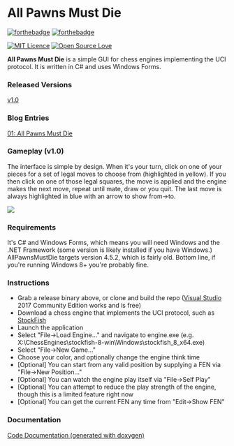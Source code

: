 # All Pawns Must Die

[![forthebadge](http://forthebadge.com/images/badges/winter-is-coming.svg)](http://forthebadge.com)
[![forthebadge](http://forthebadge.com/images/badges/built-with-love.svg)](http://forthebadge.com)

[![MIT Licence](https://badges.frapsoft.com/os/mit/mit.png?v=103)](https://opensource.org/licenses/mit-license.php)
[![Open Source Love](https://badges.frapsoft.com/os/v1/open-source.svg?v=103)](https://github.com/ellerbrock/open-source-badges/)

**All Pawns Must Die** is a simple GUI for chess engines implementing the UCI protocol.  It is written in C# and uses Windows Forms.

### Released Versions
[v1.0](https://github.com/manixaist/AllPawnsMustDie/releases/tag/v1.0)

### Blog Entries
[01: All Pawns Must Die](http://manixaist.com/coding/csharp/game/chess/uci/2017/09/29/APMD-01.html)

### Gameplay (v1.0)
The interface is simple by design.  When it's your turn, click on one of your pieces for a set of legal moves to choose from (highlighted in yellow).  If you then click on one of those legal squares, the move is applied and the engine makes the next move, repeat until mate, draw or you quit.  The last move is always highlighted in blue with an arrow to show from->to.

![](./images/APMD_gameplay_v1.gif)

### Requirements
It's C# and Windows Forms, which means you will need Windows and the .NET Framework (some version is likely installed if you have Windows.) AllPawnsMustDie targets version 4.5.2, which is fairly old.  Bottom line, if you're running Windows 8+ you're probably fine.

### Instructions
* Grab a release binary above, or clone and build the repo ([Visual Studio](https://www.visualstudio.com/) 2017 Community Edition works and is free)
* Download a chess engine that implements the UCI protocol, such as [StockFish](https://stockfishchess.org/)
* Launch the application
* Select "File->Load Engine..." and navigate to engine.exe (e.g. X:\ChessEngines\stockfish-8-win\Windows\stockfish_8_x64.exe)
* Select "File->New Game..."
* Choose your color, and optionally change the engine think time
* [Optional] You can start from any valid position by supplying a FEN via "File->New Position..."
* [Optional] You can watch the engine play itself via "File->Self Play"
* [Optional] You can attempt to reduce the play strength of the engine, though this is a limited feature right now
* [Optional] You can get the current FEN any time from "Edit->Show FEN"

### Documentation
[Code Documentation (generated with doxygen)](https://manixaist.github.io/AllPawnsMustDie/)
